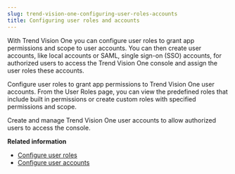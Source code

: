 ```yaml
---
slug: trend-vision-one-configuring-user-roles-accounts
title: Configuring user roles and accounts
---
```


With Trend Vision One you can configure user roles to grant app permissions and scope to user accounts. You can then create user accounts, like local accounts or SAML, single sign-on (SSO) accounts, for authorized users to access the Trend Vision One console and assign the user roles these accounts.

Configure user roles to grant app permissions to Trend Vision One user accounts. From the User Roles page, you can view the predefined roles that include built in permissions or create custom roles with specified permissions and scope.

Create and manage Trend Vision One user accounts to allow authorized users to access the console.

**Related information**

- [Configure user roles](configuring-user-roles.md "Configure user roles to grant app permissions and scope to Trend Vision One user accounts when the user roles are assigned to a user account.Trend Vision One has built-in permissions for predefined roles and you can also create custom user roles.")
- [Configure user accounts](configuring-user-accounts.md "Create and manage accounts for authorized users to access the Trend Vision One console. Control or limit which screens and apps each account can access by assigning user roles and access levels.")

